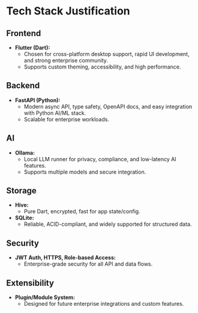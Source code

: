 # Tech Stack Justification

## Frontend
- **Flutter (Dart):**
	- Chosen for cross-platform desktop support, rapid UI development, and strong enterprise community.
	- Supports custom theming, accessibility, and high performance.

## Backend
- **FastAPI (Python):**
	- Modern async API, type safety, OpenAPI docs, and easy integration with Python AI/ML stack.
	- Scalable for enterprise workloads.

## AI
- **Ollama:**
	- Local LLM runner for privacy, compliance, and low-latency AI features.
	- Supports multiple models and secure integration.

## Storage
- **Hive:**
	- Pure Dart, encrypted, fast for app state/config.
- **SQLite:**
	- Reliable, ACID-compliant, and widely supported for structured data.

## Security
- **JWT Auth, HTTPS, Role-based Access:**
	- Enterprise-grade security for all API and data flows.

## Extensibility
- **Plugin/Module System:**
	- Designed for future enterprise integrations and custom features.
